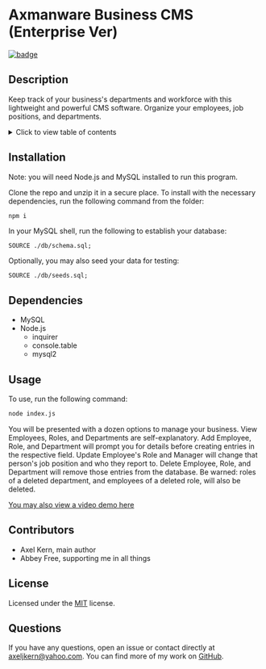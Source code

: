 # Axmanware Business CMS (Enterprise Ver)

[![badge](https://img.shields.io/github/license/Axeljk/uw_m12_employee)](https://www.github.com/Axeljk/uw_m12_employee/blob/main/license)

## Description
Keep track of your business's departments and workforce with this lightweight and powerful CMS software. Organize your employees, job positions, and departments.

<details>
<summary>Click to view table of contents</summary>

## Table of Contents
* [Installation](#installation)
* [Dependencies](#dependencies)
* [Usage](#usage)
* [Contributors](#contributors)
* [License](#license)
* [Questions](#questions)
</details>

## Installation
Note: you will need Node.js and MySQL installed to run this program.

Clone the repo and unzip it in a secure place. To install with the necessary dependencies, run the following command from the folder:

 ```bash
npm i
```

In your MySQL shell, run the following to establish your database:

```MySQL
SOURCE ./db/schema.sql;
```

Optionally, you may also seed your data for testing:

```MySQL
SOURCE ./db/seeds.sql;
```

## Dependencies
- MySQL
- Node.js
	- inquirer
	- console.table
	- mysql2

## Usage
To use, run the following command:

```bash
node index.js
```

You will be presented with a dozen options to manage your business. View Employees, Roles, and Departments are self-explanatory. Add Employee, Role, and Department will prompt you for details before creating entries in the respective field. Update Employee's Role and Manager will change that person's job position and who they report to. Delete Employee, Role, and Department will remove those entries from the database. Be warned: roles of a deleted department, and employees of a deleted role, will also be deleted.

[You may also view a video demo here](https://watch.screencastify.com/v/4v21pWV5S4tteTATNEAp)

## Contributors
- Axel Kern, main author
- Abbey Free, supporting me in all things

## License
Licensed under the [MIT](https://www.github.com/Axeljk/uw_m12_employee/blob/main/license) license.

## Questions
If you have any questions, open an issue or contact directly at [axeljkern@yahoo.com](mailto:axeljkern@yahoo.com). You can find more of my work on [GitHub](https://www.github.com/Axeljk).